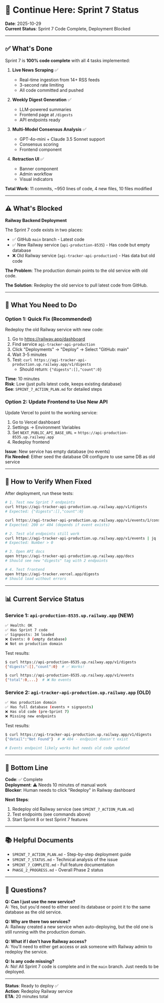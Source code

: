 # 🎯 Continue Here: Sprint 7 Status

**Date**: 2025-10-29  
**Current Status**: Sprint 7 Code Complete, Deployment Blocked

---

## ✅ What's Done

Sprint 7 is **100% code complete** with all 4 tasks implemented:

1. **Live News Scraping** ✅
   - Real-time ingestion from 14+ RSS feeds
   - 3-second rate limiting
   - All code committed and pushed

2. **Weekly Digest Generation** ✅
   - LLM-powered summaries
   - Frontend page at `/digests`
   - API endpoints ready

3. **Multi-Model Consensus Analysis** ✅
   - GPT-4o-mini + Claude 3.5 Sonnet support
   - Consensus scoring
   - Frontend component

4. **Retraction UI** ✅
   - Banner component
   - Admin workflow
   - Visual indicators

**Total Work**: 11 commits, ~950 lines of code, 4 new files, 10 files modified

---

## ⚠️ What's Blocked

**Railway Backend Deployment**

The Sprint 7 code exists in two places:
- ✅ GitHub `main` branch - Latest code
- ✅ New Railway service (`api-production-8535`) - Has code but empty database
- ❌ Old Railway service (`agi-tracker-api-production`) - Has data but old code

**The Problem**: The production domain points to the old service with old code.

**The Solution**: Redeploy the old service to pull latest code from GitHub.

---

## 🔧 What You Need to Do

### Option 1: Quick Fix (Recommended)

Redeploy the old Railway service with new code:

1. Go to https://railway.app/dashboard
2. Find service `agi-tracker-api-production`
3. Click "Deployments" → "Deploy" → Select "GitHub: main"
4. Wait 3-5 minutes
5. Test: `curl https://agi-tracker-api-production.up.railway.app/v1/digests`
   - Should return: `{"digests":[],"count":0}`

**Time**: 10 minutes  
**Risk**: Low (just pulls latest code, keeps existing database)  
**See**: `SPRINT_7_ACTION_PLAN.md` for detailed steps

### Option 2: Update Frontend to Use New API

Update Vercel to point to the working service:

1. Go to Vercel dashboard
2. Settings → Environment Variables
3. Set `NEXT_PUBLIC_API_BASE_URL` = `https://api-production-8535.up.railway.app`
4. Redeploy frontend

**Issue**: New service has empty database (no events)  
**Fix Needed**: Either seed the database OR configure to use same DB as old service

---

## 🧪 How to Verify When Fixed

After deployment, run these tests:

```bash
# 1. Test new Sprint 7 endpoints
curl https://agi-tracker-api-production.up.railway.app/v1/digests
# Expected: {"digests":[],"count":0}

curl https://agi-tracker-api-production.up.railway.app/v1/events/1/consensus
# Expected: 200 or 404 (depends if event exists)

# 2. Test old endpoints still work
curl https://agi-tracker-api-production.up.railway.app/v1/events | jq '.total'
# Expected: Number > 0

# 3. Open API docs
open https://agi-tracker-api-production.up.railway.app/docs
# Should see new "digests" tag with 2 endpoints

# 4. Test frontend
open https://agi-tracker.vercel.app/digests
# Should load without errors
```

---

## 📊 Current Service Status

### Service 1: `api-production-8535.up.railway.app` (NEW)
```bash
✅ Health: OK
✅ Has Sprint 7 code
✅ Signposts: 34 loaded
❌ Events: 0 (empty database)
❌ Not on production domain
```

Test results:
```bash
$ curl https://api-production-8535.up.railway.app/v1/digests
{"digests":[],"count":0}  # ✅ Works!

$ curl https://api-production-8535.up.railway.app/v1/events
{"total":0,...}  # ❌ No events
```

### Service 2: `agi-tracker-api-production.up.railway.app` (OLD)
```bash
✅ Has production domain
✅ Has full database (events + signposts)
❌ Has old code (pre-Sprint 7)
❌ Missing new endpoints
```

Test results:
```bash
$ curl https://agi-tracker-api-production.up.railway.app/v1/digests
{"detail":"Not Found"}  # ❌ 404 - endpoint doesn't exist

# Events endpoint likely works but needs old code updated
```

---

## 🎯 Bottom Line

**Code**: ✅ Complete  
**Deployment**: ⚠️ Needs 10 minutes of manual work  
**Blocker**: Human needs to click "Redeploy" in Railway dashboard

**Next Steps**:
1. Redeploy old Railway service (see `SPRINT_7_ACTION_PLAN.md`)
2. Test endpoints (see commands above)
3. Start Sprint 8 or test Sprint 7 features

---

## 📚 Helpful Documents

- `SPRINT_7_ACTION_PLAN.md` - Step-by-step deployment guide
- `SPRINT_7_STATUS.md` - Technical analysis of the issue
- `SPRINT_7_COMPLETE.md` - Full feature documentation
- `PHASE_2_PROGRESS.md` - Overall Phase 2 status

---

## 💬 Questions?

**Q: Can I just use the new service?**  
A: Yes, but you'd need to either seed its database or point it to the same database as the old service.

**Q: Why are there two services?**  
A: Railway created a new service when auto-deploying, but the old one is still running with the production domain.

**Q: What if I don't have Railway access?**  
A: You'll need to either get access or ask someone with Railway admin to redeploy the service.

**Q: Is any code missing?**  
A: No! All Sprint 7 code is complete and in the `main` branch. Just needs to be deployed.

---

**Status**: Ready to deploy ✅  
**Action**: Redeploy Railway service  
**ETA**: 20 minutes total

